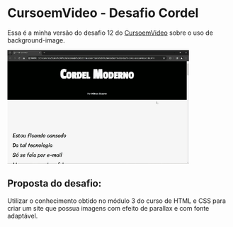 # CursoemVideo - Desafio Cordel

Essa é a minha versão do desafio 12 do [CursoemVideo](https://www.youtube.com/watch?v=Ejkb_YpuHWs&list=PLHz_AreHm4dkZ9-atkcmcBaMZdmLHft8n) sobre o uso de background-image.

![gift](img/gif1.gif)

## Proposta do desafio:

Utilizar o conhecimento obtido no módulo 3 do curso de HTML e CSS para criar um site que possua imagens com efeito de parallax e com fonte adaptável.
